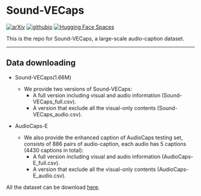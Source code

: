 # Sound-VECaps

[![arXiv](https://img.shields.io/badge/arXiv-2308.05734-brightgreen.svg?style=flat-square)](https://arxiv.org/abs/2308.05734)  [![githubio](https://img.shields.io/badge/GitHub.io-Audio_Samples-blue?logo=Github&style=flat-square)](https://audioldm.github.io/audioldm2/)  [![Hugging Face Spaces](https://img.shields.io/badge/%F0%9F%A4%97%20Hugging%20Face-Spaces-blue)](https://huggingface.co/spaces/haoheliu/audioldm2-text2audio-text2music)  

This is the repo for Sound-VECaps, a large-scale audio-caption dataset. 

<hr>


## Data downloading 
- Sound-VECaps(1.66M)
  - We provide two versions of Sound-VECaps:
    - A full version including visual and audio information (Sound-VECaps_full.csv).
    - A version that exclude all the visual-only contents (Sound-VECaps_audio.csv).
   
- AudioCaps-E
  - We also provide the enhanced caption of AudioCaps testing set, consists of 886 pairs of audio-caption, each audio has 5 captions (4430 captions in total):
    - A full version including visual and audio information (AudioCaps-E_full.csv).
    - A version that exclude all the visual-only contents (AudioCaps-E_audio.csv).
   
All the dataset can be download [here](https://github.com/haoheliu/AudioLDM-training-finetuning).
